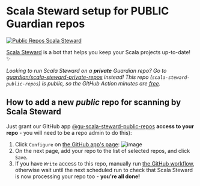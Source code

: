 # Scala Steward setup for PUBLIC Guardian repos

[![Public Repos Scala Steward](https://github.com/guardian/scala-steward-public-repos/actions/workflows/public-repos-scala-steward.yml/badge.svg)](https://github.com/guardian/scala-steward-public-repos/actions/workflows/public-repos-scala-steward.yml)

[Scala Steward](https://github.com/scala-steward-org/scala-steward) is a bot that helps you keep your Scala projects up-to-date! ✨

_Looking to run Scala Steward on a **private** Guardian repo? Go to
[guardian/scala-steward-private-repos](https://github.com/guardian/scala-steward-private-repos)
instead! This repo (`scala-steward-public-repos`) is public, so the GitHub Action minutes are
[free](https://docs.github.com/en/billing/managing-billing-for-github-actions/about-billing-for-github-actions)._

## How to add a new *public* repo for scanning by Scala Steward

Just grant our GitHub app [@gu-scala-steward-public-repos](https://github.com/apps/gu-scala-steward-public-repos) **access to your repo** - you
will need to be a repo admin to do this): 

1. Click `Configure` on [the GitHub app's page](https://github.com/apps/gu-scala-steward-public-repos): ![image](https://github.com/guardian/scala-steward-public-repos/assets/52038/7f120478-e5e1-4117-9e35-323cc170d982)
2. On the next page, add your repo to the list of selected repos, and click `Save`.
3. If you have `Write` access to this repo, manually run [the GitHub workflow](https://github.com/guardian/scala-steward-public-repos/actions/workflows/public-repos-scala-steward.yml), otherwise wait until the next scheduled run
   to check that Scala Steward is now processing your repo too - **you're all done!**
